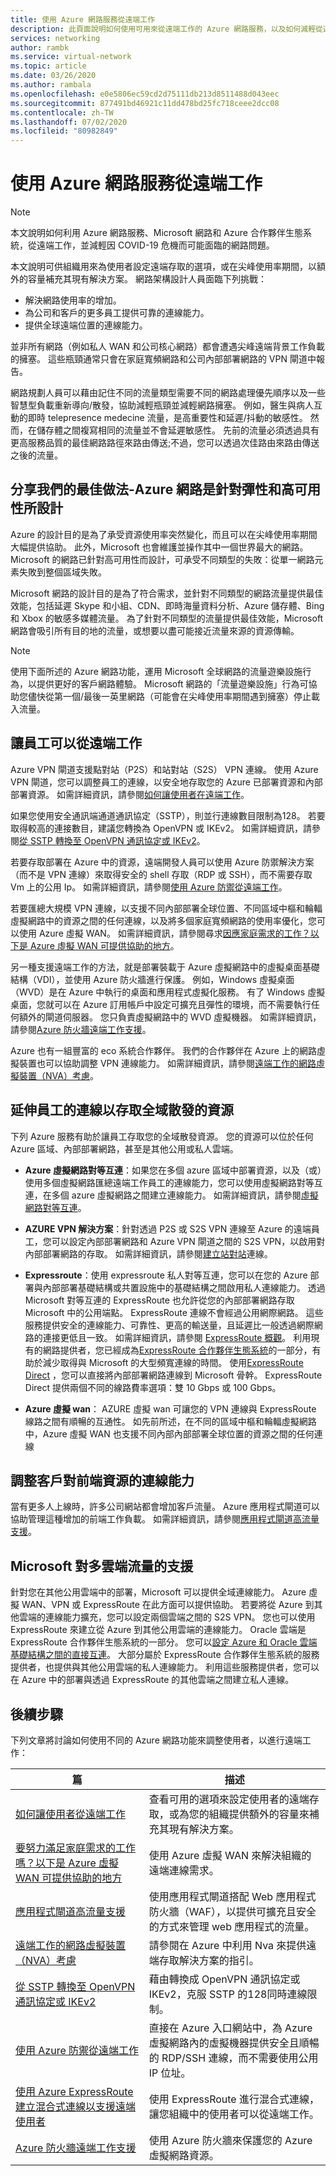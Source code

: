 ```yaml
---
title: 使用 Azure 網路服務從遠端工作
description: 此頁面說明如何使用可用來從遠端工作的 Azure 網路服務，以及如何減輕從遠端工作的人數增加而產生的流量問題。
services: networking
author: rambk
ms.service: virtual-network
ms.topic: article
ms.date: 03/26/2020
ms.author: rambala
ms.openlocfilehash: e0e5806ec59cd2d75111db213d8511488d043eec
ms.sourcegitcommit: 877491bd46921c11dd478bd25fc718ceee2dcc08
ms.contentlocale: zh-TW
ms.lasthandoff: 07/02/2020
ms.locfileid: "80982849"
---
```

# <a name="working-remotely-using-azure-networking-services"></a>使用 Azure 網路服務從遠端工作

>[!NOTE]
> 本文說明如何利用 Azure 網路服務、Microsoft 網路和 Azure 合作夥伴生態系統，從遠端工作，並減輕因 COVID-19 危機而可能面臨的網路問題。

本文說明可供組織用來為使用者設定遠端存取的選項，或在尖峰使用率期間，以額外的容量補充其現有解決方案。 網路架構設計人員面臨下列挑戰：

- 解決網路使用率的增加。
- 為公司和客戶的更多員工提供可靠的連線能力。
- 提供全球遠端位置的連線能力。

並非所有網路（例如私人 WAN 和公司核心網路）都會遭遇尖峰遠端背景工作負載的擁塞。 這些瓶頸通常只會在家庭寬頻網路和公司內部部署網路的 VPN 閘道中報告。

網路規劃人員可以藉由記住不同的流量類型需要不同的網路處理優先順序以及一些智慧型負載重新導向/散發，協助減輕瓶頸並減輕網路擁塞。 例如，醫生與病人互動的即時 telepresence medecine 流量，是高重要性和延遲/抖動的敏感性。 然而，在儲存體之間複寫相同的流量並不會延遲敏感性。 先前的流量必須透過具有更高服務品質的最佳網路路徑來路由傳送;不過，您可以透過次佳路由來路由傳送之後的流量。



## <a name="sharing-our-best-practices---azure-network-is-designed-for-elasticity-and-high-availability"></a>分享我們的最佳做法-Azure 網路是針對彈性和高可用性所設計

Azure 的設計目的是為了承受資源使用率突然變化，而且可以在尖峰使用率期間大幅提供協助。 此外，Microsoft 也會維護並操作其中一個世界最大的網路。 Microsoft 的網路已針對高可用性而設計，可承受不同類型的失敗：從單一網路元素失敗到整個區域失敗。

Microsoft 網路的設計目的是為了符合需求，並針對不同類型的網路流量提供最佳效能，包括延遲 Skype 和小組、CDN、即時海量資料分析、Azure 儲存體、Bing 和 Xbox 的敏感多媒體流量。 為了針對不同類型的流量提供最佳效能，Microsoft 網路會吸引所有目的地的流量，或想要以盡可能接近流量來源的資源傳輸。

>[!NOTE] 
>使用下面所述的 Azure 網路功能，運用 Microsoft 全球網路的流量遊樂設施行為，以提供更好的客戶網路體驗。 Microsoft 網路的「流量遊樂設施」行為可協助您儘快從第一個/最後一英里網路（可能會在尖峰使用率期間遇到擁塞）停止載入流量。
>

## <a name="enable-employees-to-work-remotely"></a>讓員工可以從遠端工作

Azure VPN 閘道支援點對站（P2S）和站對站（S2S） VPN 連線。 使用 Azure VPN 閘道，您可以調整員工的連線，以安全地存取您的 Azure 已部署資源和內部部署資源。 如需詳細資訊，請參閱[如何讓使用者在遠端工作](../vpn-gateway/work-remotely-support.md)。 

如果您使用安全通訊端通道通訊協定（SSTP），則並行連線數目限制為128。 若要取得較高的連接數目，建議您轉換為 OpenVPN 或 IKEv2。 如需詳細資訊，請參閱[從 SSTP 轉換至 OpenVPN 通訊協定或 IKEv2](../vpn-gateway/ikev2-openvpn-from-sstp.md
)。

若要存取部署在 Azure 中的資源，遠端開發人員可以使用 Azure 防禦解決方案（而不是 VPN 連線）來取得安全的 shell 存取（RDP 或 SSH），而不需要存取 Vm 上的公用 Ip。 如需詳細資訊，請參閱[使用 Azure 防禦從遠端工作](../bastion/work-remotely-support.md)。

若要匯總大規模 VPN 連線，以支援不同內部部署全球位置、不同區域中樞和輪輻虛擬網路中的資源之間的任何連線，以及將多個家庭寬頻網路的使用率優化，您可以使用 Azure 虛擬 WAN。 如需詳細資訊，請參閱尋求[因應家庭需求的工作？以下是 Azure 虛擬 WAN 可提供協助的地方](../virtual-wan/work-remotely-support.md)。

另一種支援遠端工作的方法，就是部署裝載于 Azure 虛擬網路中的虛擬桌面基礎結構（VDI），並使用 Azure 防火牆進行保護。 例如，Windows 虛擬桌面（WVD）是在 Azure 中執行的桌面和應用程式虛擬化服務。 有了 Windows 虛擬桌面，您就可以在 Azure 訂用帳戶中設定可擴充且彈性的環境，而不需要執行任何額外的閘道伺服器。 您只負責虛擬網路中的 WVD 虛擬機器。 如需詳細資訊，請參閱[Azure 防火牆遠端工作支援](../firewall/remote-work-support.md)。 

Azure 也有一組豐富的 eco 系統合作夥伴。 我們的合作夥伴在 Azure 上的網路虛擬裝置也可以協助調整 VPN 連線能力。 如需詳細資訊，請參閱[遠端工作的網路虛擬裝置（NVA）考慮](../vpn-gateway/nva-work-remotely-support.md)。

## <a name="extend-employees-connection-to-access-globally-distributed-resources"></a>延伸員工的連線以存取全域散發的資源

下列 Azure 服務有助於讓員工存取您的全域散發資源。 您的資源可以位於任何 Azure 區域、內部部署網路，甚至是其他公用或私人雲端。 

- **Azure 虛擬網路對等互連**：如果您在多個 azure 區域中部署資源，以及（或）使用多個虛擬網路匯總遠端工作員工的連線能力，您可以使用虛擬網路對等互連，在多個 azure 虛擬網路之間建立連線能力。 如需詳細資訊，請參閱[虛擬網路對等互連][VNet-peer]。

- **AZURE VPN 解決方案**：針對透過 P2S 或 S2S VPN 連線至 Azure 的遠端員工，您可以設定內部部署網路和 Azure VPN 閘道之間的 S2S VPN，以啟用對內部部署網路的存取。 如需詳細資訊，請參閱[建立站對站][S2S]連線。

- **Expressroute**：使用 expressroute 私人對等互連，您可以在您的 Azure 部署與內部部署基礎結構或共置設施中的基礎結構之間啟用私人連線能力。 透過 Microsoft 對等互連的 ExpressRoute 也允許從您的內部部署網路存取 Microsoft 中的公用端點。 ExpressRoute 連線不會經過公用網際網路。 這些服務提供安全的連線能力、可靠性、更高的輸送量，且延遲比一般透過網際網路的連接更低且一致。 如需詳細資訊，請參閱 [ExpressRoute 概觀][ExR]。 利用現有的網路提供者，您已經成為[ExpressRoute 合作夥伴生態系統][ExR-eco]的一部分，有助於減少取得與 Microsoft 的大型頻寬連線的時間。  使用[ExpressRoute Direct][ExR-D] ，您可以直接將內部部署網路連線到 Microsoft 骨幹。 ExpressRoute Direct 提供兩個不同的線路費率選項：雙 10 Gbps 或 100 Gbps。 

- **Azure 虛擬 wan**： AZURE 虛擬 wan 可讓您的 VPN 連線與 ExpressRoute 線路之間有順暢的互通性。 如先前所述，在不同的區域中樞和輪輻虛擬網路中，Azure 虛擬 WAN 也支援不同內部內部部署全球位置的資源之間的任何連線

## <a name="scale-customer-connectivity-to-frontend-resources"></a>調整客戶對前端資源的連線能力

當有更多人上線時，許多公司網站都會增加客戶流量。 Azure 應用程式閘道可以協助管理這種增加的前端工作負載。 如需詳細資訊，請參閱[應用程式閘道高流量支援](../application-gateway/high-traffic-support.md)。

## <a name="microsoft-support-for-multi-cloud-traffic"></a>Microsoft 對多雲端流量的支援

針對您在其他公用雲端中的部署，Microsoft 可以提供全域連線能力。 Azure 虛擬 WAN、VPN 或 ExpressRoute 在此方面可以提供協助。 若要將從 Azure 到其他雲端的連線能力擴充，您可以設定兩個雲端之間的 S2S VPN。 您也可以使用 ExpressRoute 來建立從 Azure 到其他公用雲端的連線能力。 Oracle 雲端是 ExpressRoute 合作夥伴生態系統的一部分。 您可以[設定 Azure 和 Oracle 雲端基礎結構之間的直接互連][Az-OCI]。 大部分屬於 ExpressRoute 合作夥伴生態系統的服務提供者，也提供與其他公用雲端的私人連線能力。 利用這些服務提供者，您可以在 Azure 中的部署與透過 ExpressRoute 的其他雲端之間建立私人連線。

## <a name="next-steps"></a>後續步驟

下列文章將討論如何使用不同的 Azure 網路功能來調整使用者，以進行遠端工作：

| **篇** | **描述** |
| --- | --- |
| [如何讓使用者從遠端工作](../vpn-gateway/work-remotely-support.md) | 查看可用的選項來設定使用者的遠端存取，或為您的組織提供額外的容量來補充其現有解決方案。|
| [要努力滿足家庭需求的工作嗎？以下是 Azure 虛擬 WAN 可提供協助的地方](../virtual-wan/work-remotely-support.md) | 使用 Azure 虛擬 WAN 來解決組織的遠端連線需求。|
| [應用程式閘道高流量支援](../application-gateway/high-traffic-support.md) | 使用應用程式閘道搭配 Web 應用程式防火牆（WAF），以提供可擴充且安全的方式來管理 web 應用程式的流量。 |
| [遠端工作的網路虛擬裝置（NVA）考慮](../vpn-gateway/nva-work-remotely-support.md)|請參閱在 Azure 中利用 Nva 來提供遠端存取解決方案的指引。 |
| [從 SSTP 轉換至 OpenVPN 通訊協定或 IKEv2](https://go.microsoft.com/fwlink/?linkid=2124112) | 藉由轉換成 OpenVPN 通訊協定或 IKEv2，克服 SSTP 的128同時連線限制。|
| [使用 Azure 防禦從遠端工作](../bastion/work-remotely-support.md) | 直接在 Azure 入口網站中，為 Azure 虛擬網路內的虛擬機器提供安全且順暢的 RDP/SSH 連線，而不需要使用公用 IP 位址。 |
| [使用 Azure ExpressRoute 建立混合式連線以支援遠端使用者](../expressroute/work-remotely-support.md) | 使用 ExpressRoute 進行混合式連線，讓您組織中的使用者可以從遠端工作。|
| [Azure 防火牆遠端工作支援](../firewall/remote-work-support.md)|使用 Azure 防火牆來保護您的 Azure 虛擬網路資源。 |

<!--Link References-->
[VNet-peer]: https://docs.microsoft.com/azure/virtual-network/virtual-network-peering-overview
[S2S]: https://docs.microsoft.com/azure/vpn-gateway/vpn-gateway-howto-site-to-site-resource-manager-portal
[ExR]: https://docs.microsoft.com/azure/expressroute/expressroute-introduction
[ExR-eco]: https://docs.microsoft.com/azure/expressroute/expressroute-locations
[ExR-D]: https://docs.microsoft.com/azure/expressroute/expressroute-erdirect-about
[Az-OCI]: https://docs.microsoft.com/azure/virtual-machines/workloads/oracle/configure-azure-oci-networking
